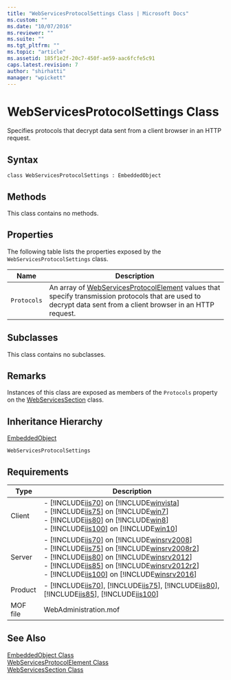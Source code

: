 ```yaml
---
title: "WebServicesProtocolSettings Class | Microsoft Docs"
ms.custom: ""
ms.date: "10/07/2016"
ms.reviewer: ""
ms.suite: ""
ms.tgt_pltfrm: ""
ms.topic: "article"
ms.assetid: 185f1e2f-20c7-450f-ae59-aac6fcfe5c91
caps.latest.revision: 7
author: "shirhatti"
manager: "wpickett"
---
```

# WebServicesProtocolSettings Class
Specifies protocols that decrypt data sent from a client browser in an HTTP request.  
  
## Syntax  
  
```vbs  
class WebServicesProtocolSettings : EmbeddedObject  
```  
  
## Methods  
 This class contains no methods.  
  
## Properties  
 The following table lists the properties exposed by the `WebServicesProtocolSettings` class.  
  
|Name|Description|  
|----------|-----------------|  
|`Protocols`|An array of [WebServicesProtocolElement](../../reference/admin/webservicesprotocolelement-class.md) values that specify transmission protocols that are used to decrypt data sent from a client browser in an HTTP request.|  
  
## Subclasses  
 This class contains no subclasses.  
  
## Remarks  
 Instances of this class are exposed as members of the `Protocols` property on the [WebServicesSection](../../reference/admin/webservicessection-class.md) class.  
  
## Inheritance Hierarchy  
 [EmbeddedObject](../../reference/admin/embeddedobject-class1.md)  
  
 `WebServicesProtocolSettings`  
  
## Requirements  
  
|Type|Description|  
|----------|-----------------|  
|Client|-   [!INCLUDE[iis70](../../reference/admin/includes/iis70-md.md)] on [!INCLUDE[winvista](../../reference/admin/includes/winvista-md.md)]<br />-   [!INCLUDE[iis75](../../reference/admin/includes/iis75-md.md)] on [!INCLUDE[win7](../../reference/admin/includes/win7-md.md)]<br />-   [!INCLUDE[iis80](../../reference/admin/includes/iis80-md.md)] on [!INCLUDE[win8](../../reference/admin/includes/win8-md.md)]<br />-   [!INCLUDE[iis100](../../reference/admin/includes/iis100-md.md)] on [!INCLUDE[win10](../../reference/admin/includes/win10-md.md)]|  
|Server|-   [!INCLUDE[iis70](../../reference/admin/includes/iis70-md.md)] on [!INCLUDE[winsrv2008](../../reference/admin/includes/winsrv2008-md.md)]<br />-   [!INCLUDE[iis75](../../reference/admin/includes/iis75-md.md)] on [!INCLUDE[winsrv2008r2](../../reference/admin/includes/winsrv2008r2-md.md)]<br />-   [!INCLUDE[iis80](../../reference/admin/includes/iis80-md.md)] on [!INCLUDE[winsrv2012](../../reference/admin/includes/winsrv2012-md.md)]<br />-   [!INCLUDE[iis85](../../reference/admin/includes/iis85-md.md)] on [!INCLUDE[winsrv2012r2](../../reference/admin/includes/winsrv2012r2-md.md)]<br />-   [!INCLUDE[iis100](../../reference/admin/includes/iis100-md.md)] on [!INCLUDE[winsrv2016](../../reference/admin/includes/winsrv2016-md.md)]|  
|Product|-   [!INCLUDE[iis70](../../reference/admin/includes/iis70-md.md)], [!INCLUDE[iis75](../../reference/admin/includes/iis75-md.md)], [!INCLUDE[iis80](../../reference/admin/includes/iis80-md.md)], [!INCLUDE[iis85](../../reference/admin/includes/iis85-md.md)], [!INCLUDE[iis100](../../reference/admin/includes/iis100-md.md)]|  
|MOF file|WebAdministration.mof|  
  
## See Also  
 [EmbeddedObject Class](../../reference/admin/embeddedobject-class1.md)   
 [WebServicesProtocolElement Class](../../reference/admin/webservicesprotocolelement-class.md)   
 [WebServicesSection Class](../../reference/admin/webservicessection-class.md)